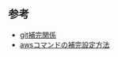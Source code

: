 ## 参考
- [git補完関係](https://qiita.com/varmil/items/9b0aeafa85975474e9b6)
- [awsコマンドの補完設定方法](https://zoo200.net/aws-cli-install-completer/)
